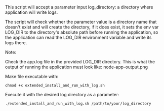 This script will accept a parameter input log_directory: a directory where 
application will write logs.

The script will check whether the parameter value is a directory name that 
doesn't exist and will create the directory, if it does exist, it sets 
the env var LOG_DIR to the directory's absolute path before running the 
application, so the application can read the LOG_DIR environment variable 
and write its logs there.

Note:

Check the app.log file in the provided LOG_DIR directory. This is what the output of running the application must look like: node-app-output.png

Make file executable with:

    chmod +x extended_install_and_run_with_log.sh

Execute it with the desired log directory as a parameter:

    ./extended_install_and_run_with_log.sh /path/to/your/log_directory 
